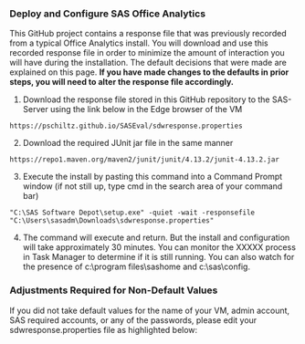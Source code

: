 ### Deploy and Configure SAS Office Analytics

This GitHub project contains a response file that was previously recorded from a typical Office Analytics install.  You will download and use this recorded response file in order to minimize the amount of interaction you will have during the installation.  The default decisions that were made are explained on this page.  **If you have made changes to the defaults in prior steps, you will need to alter the response file accordingly.**

1.  Download the response file stored in this GitHub repository to the SAS-Server using the link below in the Edge browser of the VM
```
https://pschiltz.github.io/SASEval/sdwresponse.properties
```
2.  Download the required JUnit jar file in the same manner
```
https://repo1.maven.org/maven2/junit/junit/4.13.2/junit-4.13.2.jar
```
3.  Execute the install by pasting this command into a Command Prompt window (if not still up, type <kdb>cmd</kdb> in the search area of your command bar) 
```
"C:\SAS Software Depot\setup.exe" -quiet -wait -responsefile "C:\Users\sasadm\Downloads\sdwresponse.properties"
```
4.  The command will execute and return.  But the install and configuration will take approximately 30 minutes.  You can monitor the XXXXX process in Task Manager to determine if it is still running.  You can also watch for the presence of c:\program files\sashome and c:\sas\config.

### Adjustments Required for Non-Default Values 

If you did not take default values for the name of your VM, admin account, SAS required accounts, or any of the passwords, please edit your sdwresponse.properties file as highlighted below:

